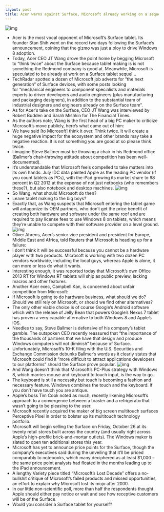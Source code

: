 ```yaml
---
layout: post
title: Acer warns against Surface, Microsoft already working on a sequel
---
```

![img](http://media.idownloadblog.com/wp-content/uploads/2012/06/surface.jpg)
* Acer is the most vocal opponent of Microsoft’s Surface tablet. Its founder Stan Shih went on the record two days following the Surface’s announcement, opining that the gizmo was just a ploy to drive Windows 8 adoption.
* Today, Acer CEO JT Wang drove the point home by begging Microsoft to “think twice” about the Surface because tablet making is is not something the Redmond company is good at. Meanwhile, Microsoft is speculated to be already at work on a Surface tablet sequel…
* TechRadar spotted a dozen of Microsoft job adverts for “the next generation” of Surface devices, with some posts looking for “mechanical engineers to component specialists and materials experts to driver developers and audio engineers (plus manufacturing and packaging designers), in addition to the substantial team of industrial designers and engineers already on the Surface team”.
* As for Acer’s take on the Surface, CEO JT Wang was interviewed by Robert Budden and Sarah Mishkin for The Financial Times.
* As the authors note, Wang is the first head of a big PC maker to criticize Microsoft’s move publicly, here’s what came out of him:
* We have said [to Microsoft] think it over. Think twice. It will create a huge negative impact for the ecosystem and other brands may take a negative reaction. It is not something you are good at so please think twice.
* I imagine Steve Ballmer must be throwing a chair in his Redmond office (Ballmer’s chair-throwing attitude about competition has been well-documented).
* It’s understandable that Microsoft feels compelled to take matters into its own hands: July IDC data painted Apple as the leading PC vendor (if you count tablets as PCs), with the iPad growing its market share to 68 percent in Q2 2012 at the expense of not just netbooks (who remembers these?), but also notebook and desktop machines.
![img](http://media.idownloadblog.com/wp-content/uploads/2012/08/IDC-Q212-tablet-market.png)
* So Wang, what should Microsoft do then?
* Leave tablet making to the big boys?
* Exactly that, as Wang suspects that Microsoft entering the tablet game will antagonize its OEM partners, who don’t get the price benefit of creating both hardware and software under the same roof and are required to pay license fees to use Windows 8 on tablets, which means they’re unable to compete with their software provider on a level ground.
![img](http://media.idownloadblog.com/wp-content/uploads/2012/06/Microsoft-Surface-tablet-back-kickstand.jpg)
* Oliver Ahrens, Acer’s senior vice president and president for Europe, Middle East and Africa, told Reuters that Microsoft is heading up for a failure:
* I don’t think it will be successful because you cannot be a hardware player with two products. Microsoft is working with two dozen PC vendors worldwide, including the local guys, whereas Apple is alone, it can more or less do what it wants.
* Interesting enough, it was reported today that Microsoft’s own Office 2013 RT for Windows RT tablets will ship as public preview, lacking macros and other features.
* Another Acer exec, Campbell Kan, is concerned about unfair competition from Microsoft:
* If Microsoft is going to do hardware business, what should we do? Should we still rely on Microsoft, or should we find other alternatives?
* The only other viable choice is of course Google’s Android software which with the release of Jelly Bean that powers Google’s Nexus 7 tablet has proven a very capable alternative to both Windows 8 and Apple’s iOS.
* Needles to say, Steve Ballmer is defensive of his company’s tablet gamble. The outspoken CEO recently reassured that “the importance of the thousands of partners that we have that design and produce Windows computers will not diminish” because of Surface.
* Unfortunately, Microsoft’s 10-K filing with the U.S. Securities and Exchange Commission debunks Ballmer’s words as it clearly states that Microsoft could find it “more difficult to attract applications developers to our platforms” should the Surface prove popular.
![img](http://media.idownloadblog.com/wp-content/uploads/2011/01/Microsofts-Steve-Ballmer-Calling-the-Shots.jpeg)
* And Wang doesn’t think that Microsoft’s PC-Plus strategy with Windows 8, which marries mouse and keyboard to touch input, is the way to go.
* The keyboard is still a necessity but touch is becoming a fashion and necessary feature. Windows combines the touch and the keyboard. If you don’t have touch you are antique.
* Apple’s boss Tim Cook noted as much, recently likening Microsoft’s approach to a convergence between a toaster and a refrigeratorthat wasn’t going to be pleasing to the user.
* Microsoft recently acquired the maker of big screen multitouch surfaces Perceptive Pixel in order to bolster up its multitouch technology portfolio.
* Microsoft will begin selling the Surface on Friday, October 26 at its twenty retail stores built across the country (and usually right across Apple’s high-profile brick-and-mortar outlets). The Windows maker is slated to open ten additional stores this year.
* Microsoft has yet to announce price points for the Surface, though the company’s executives said during the unveiling that it’ll be priced comparably to notebooks, which many deciphered as at least $1,000 – the same price point analysts had floated in the months leading up to the iPad announcement.
* A lengthy Variety piece titled “Microsoft’s Lost Decade” offers a no-bullshit critique of Microsoft’s failed products and missed opportunities, an effort to explain why Microsoft lost its mojo after 2000.
* In our little non-scientific poll, more than half the respondents thought Apple should either pay notice or wait and see how receptive customers will be of the Surface.
* Would you consider a Surface tablet for yourself?

